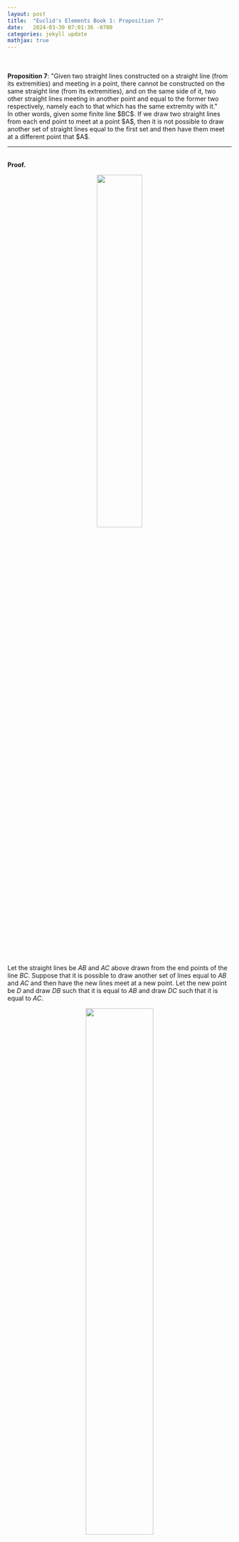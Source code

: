 ```yaml
---
layout: post
title:  "Euclid's Elements Book 1: Proposition 7"
date:   2024-03-30 07:01:36 -0700
categories: jekyll update
mathjax: true
---
```

<br>
<br>
<b>Proposition 7</b>: "Given two straight lines constructed on a straight line (from its extremities) and meeting in a point, there cannot be constructed on the same straight line (from its extremities), and on the same side of it, two other straight lines meeting in another point and equal to the former two respectively, namely each to that which has the same extremity with it."
<br>
In other words, given some finite line $BC$. If we draw two straight lines from each end point to meet at a point $A$, then it is not possible to draw another set of straight lines equal to the first set and then have them meet at a different point that $A$. 
<br>
<hr>
<!----------------------------------------------------------------------->
<br>
<b>Proof.</b><br>
<p style="text-align:center;"><img src="{{ site.url }}/assets/math/euclid/pr7/0.png" width="45%" class="center"></p>

Let the straight lines be $AB$ and $AC$ above drawn from the end points of the line $BC$. Suppose that it is possible to draw another set of lines equal to $AB$ and $AC$ and then have the new lines meet at a new point. Let the new point be $D$ and draw $DB$ such that it is equal to $AB$ and draw $DC$ such that it is equal to $AC$. 

<p style="text-align:center;"><img src="{{ site.url }}/assets/math/euclid/pr7/1.png" width="55%" class="center"></p>

Using <a href="https://strncat.github.io/jekyll/update/2024/03/20/euclid-book1-postulates.html">postulate 1</a>, draw a line between points $A$ and $D$.

<p style="text-align:center;"><img src="{{ site.url }}/assets/math/euclid/pr7/2.png" width="55%" class="center"></p>

In the triangles $ABD$, $AB = DB$ by construction. So $ABD$ is an isosceles triangle and the angles at the base are equal (<a href="https://strncat.github.io/jekyll/update/2024/03/23/euclid-book1-pr2.html">proposition 5</a>). Let this angle be $\alpha$. So $\angle DAB = \angle ADB = \alpha$. Similarly, the triangle $ACD$ is also an isosceles triangle by construction and the angles $\angle DAC$ and $\angle ADC$ are equal. Let this angle be $\beta$.  

<p style="text-align:center;"><img src="{{ site.url }}/assets/math/euclid/pr7/3.png" width="75%" class="center"></p>

Putting the triangles back together, we know that the angle $\angle BAD$ is the sum of angles $\angle BAC$ and $\angle CAD$. By <a href="https://strncat.github.io/jekyll/update/2024/03/21/euclid-book1-common-notions.html">common notion 5</a> (The whole is greater than the part.), $\angle BAD > \angle CAD$. But $\angle BAD = \alpha$ and $\angle CAD = \beta$ so $\alpha > \beta$. 

<p style="text-align:center;"><img src="{{ site.url }}/assets/math/euclid/pr7/4.png" width="55%" class="center"></p>

Similarly, the angle $\angle ADC$ is the sum of angles $\angle ADB$ and $\angle BDC$. By common notion 5, $\angle ADC$ must be greater than $\angle ADB$. Therefore, $\beta > \alpha$ which is a contradiction since we said earlier that $\alpha > \beta$. Therefore, there can not exist two straight lines that are equal to $AB$ and $AC$ respectively that meet at a different point than point $A$.

<p style="text-align:center;"><img src="{{ site.url }}/assets/math/euclid/pr7/5.png" width="55%" class="center"></p>



<br>
<hr>
<!----------------------------------------------------------------------->
<br>
<b>Thoughts:</b> -
<br>

<br>
<hr>
<!----------------------------------------------------------------------->
<br>
<b>Refererences:</b>
<ul>
<li><a href="https://www.amazon.com/dp/B09ZYVSSTP/ref=sspa_dk_detail_0?psc=1&pd_rd_i=B09ZYVSSTP&pd_rd_w=c4vZJ&content-id=amzn1.sym.f734d1a2-0bf9-4a26-ad34-2e1b969a5a75&pf_rd_p=f734d1a2-0bf9-4a26-ad34-2e1b969a5a75&pf_rd_r=WK3ER8B42S7VAPMGWWPZ&pd_rd_wg=8i8vz&pd_rd_r=789c12b3-868b-4990-85da-a643782719d6&sp_csd=d2lkZ2V0TmFtZT1zcF9kZXRhaWw">Oliver Byrne's Elements of Euclid</a></li>
<li><a href="https://www.youtube.com/watch?v=K0W3KXvZ7EA&list=PLrkQ3hzZrc4j9gT0z--_CiFzQLeVb32hQ&index=7">Sandy Bultena's Proposition 6 video</a></li>
</ul>


